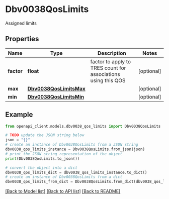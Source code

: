 # Dbv0038QosLimits

Assigned limits

## Properties

Name | Type | Description | Notes
------------ | ------------- | ------------- | -------------
**factor** | **float** | factor to apply to TRES count for associations using this QOS | [optional] 
**max** | [**Dbv0038QosLimitsMax**](Dbv0038QosLimitsMax.md) |  | [optional] 
**min** | [**Dbv0038QosLimitsMin**](Dbv0038QosLimitsMin.md) |  | [optional] 

## Example

```python
from openapi_client.models.dbv0038_qos_limits import Dbv0038QosLimits

# TODO update the JSON string below
json = "{}"
# create an instance of Dbv0038QosLimits from a JSON string
dbv0038_qos_limits_instance = Dbv0038QosLimits.from_json(json)
# print the JSON string representation of the object
print(Dbv0038QosLimits.to_json())

# convert the object into a dict
dbv0038_qos_limits_dict = dbv0038_qos_limits_instance.to_dict()
# create an instance of Dbv0038QosLimits from a dict
dbv0038_qos_limits_from_dict = Dbv0038QosLimits.from_dict(dbv0038_qos_limits_dict)
```
[[Back to Model list]](../README.md#documentation-for-models) [[Back to API list]](../README.md#documentation-for-api-endpoints) [[Back to README]](../README.md)


